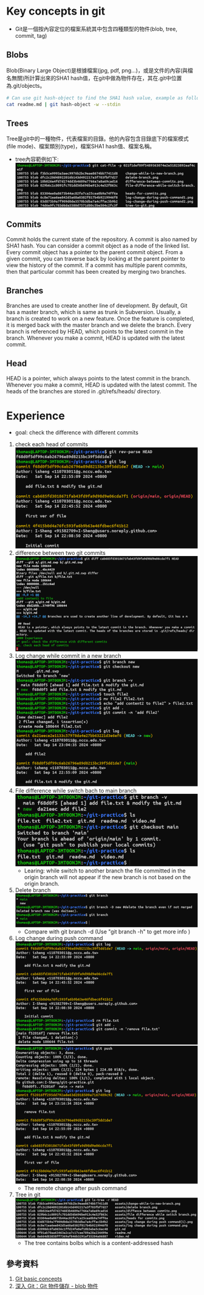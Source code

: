 # Key concepts in git
* Git是一個按內容定位的檔案系統其中包含四種類型的物件(blob, tree, commit, tag)
## Blobs
Blob(Binary Large Object)是根據檔案(jpg, pdf, png...)，或是文件的內容(與檔名無關)所計算出來的SHA1 hash值，在git中做為物件存在，其在.git中位置為.git/objects。
```bash
# Can use git hash-object to find the SHA1 hash value, example as follows:
cat readme.md | git hash-object -w --stdin
```



## Trees
Tree是git中的一種物件，代表檔案的目錄。他的內容包含目錄底下的檔案模式(file mode)、檔案類別(type)，檔案SHA1 hash值、檔案名稱。
* tree內容範例如下:
![tree-content](assets/tree-content.png)

## Commits
Commit holds the current state of the repository. A commit is also named by SHA1 hash. You can consider a commit object as a node of the linked list. Every commit object has a pointer to the parent commit object. From a given commit, you can traverse back by looking at the parent pointer to view the history of the commit. If a commit has multiple parent commits, then that particular commit has been created by merging two branches.

## Branches
Branches are used to create another line of development. By default, Git has a master branch, which is same as trunk in Subversion. Usually, a branch is created to work on a new feature. Once the feature is completed, it is merged back with the master branch and we delete the branch. Every branch is referenced by HEAD, which points to the latest commit in the branch. Whenever you make a commit, HEAD is updated with the latest commit.

## Head
HEAD is a pointer, which always points to the latest commit in the branch. Whenever you make a commit, HEAD is updated with the latest commit. The heads of the branches are stored in .git/refs/heads/ directory.
# Experience
* goal: check the difference with different commits
1. check each head of commits
![Heads for commits](assets/heads-for-commits.png)
2. difference between two git commits
![Different between commits](assets/difference-between-commits.png)
3. Log change while commit in a new branch
![Change in a new branch](assets/change-while-in-new-branch.png)
4. File difference while switch bach to main branch
![file difference between branchs](assets/file-difference-while-switch-branch.png)
    * Learing: while switch to another branch the file committed in the origin branch will not appear if the new branch is not based on the origin branch.
5. Delete branch
![delete branch](assets/delete-branch.png)
    * Compare with git branch -d (Use "git branch -h" to get more info )
6. Log change during push command
![log change during push command1](assets/log-change-during-push-command1.png)
![log change during push command2](assets/log-change-during-push-command2.png)
    * The remote change after push command
7. Tree in git
![tree in git](assets/tree-in-git.png)
    * The tree contains bolbs which is a content-addressed hash


## 參考資料
1. [Git basic concepts](https://www.tutorialspoint.com/git/git_basic_concepts.htm)
2. [深入 Git：Git 物件儲存 - blob 物件](https://titangene.github.io/article/git--blob-object.html)
